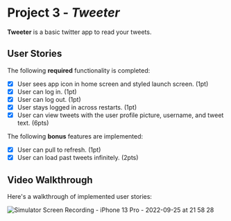 # Project 3 - *Tweeter*

**Tweeter** is a basic twitter app to read your tweets.

## User Stories

The following **required** functionality is completed:

- [x] User sees app icon in home screen and styled launch screen. (1pt)
- [x] User can log in. (1pt)
- [x] User can log out. (1pt)
- [x] User stays logged in across restarts. (1pt)
- [x] User can view tweets with the user profile picture, username, and tweet text. (6pts)

The following **bonus** features are implemented:

- [x] User can pull to refresh. (1pt)
- [x] User can load past tweets infinitely. (2pts)

## Video Walkthrough

Here's a walkthrough of implemented user stories:

![Simulator Screen Recording - iPhone 13 Pro - 2022-09-25 at 21 58 28](https://user-images.githubusercontent.com/97072541/192179394-011d3c73-52f0-4e51-8409-5279a0e36306.gif)

